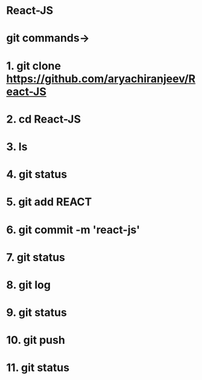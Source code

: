 # React-JS

# git commands->

# 1. git clone https://github.com/aryachiranjeev/React-JS
# 2. cd React-JS
# 3. ls
# 4. git status
# 5. git add REACT
# 6. git commit -m 'react-js'
# 7. git status
# 8. git log
# 9. git status
# 10. git push
# 11. git status
